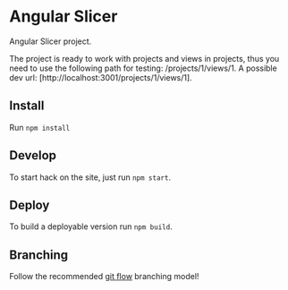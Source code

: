 Angular Slicer
==============


Angular Slicer project.

The project is ready to work with projects and views in projects, thus you need to use the following
path for testing: /projects/1/views/1. A possible dev url: [http://localhost:3001/projects/1/views/1].

## Install

 Run `npm install`

## Develop

  To start hack on the site, just run `npm start`.

## Deploy

  To build a deployable version run `npm build`.

## Branching

  Follow the recommended [git flow](http://nvie.com/posts/a-successful-git-branching-model/) branching model!
